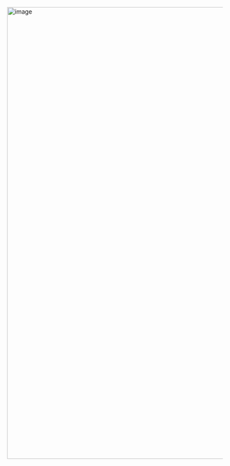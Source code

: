 <img width="1055" alt="image" src="https://user-images.githubusercontent.com/89589898/207064033-3a8460cc-9812-4434-9633-711985f5aa1b.png">
